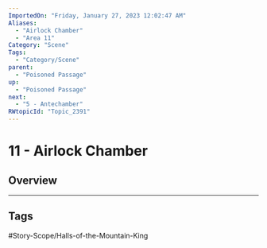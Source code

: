 ```yaml
---
ImportedOn: "Friday, January 27, 2023 12:02:47 AM"
Aliases:
  - "Airlock Chamber"
  - "Area 11"
Category: "Scene"
Tags:
  - "Category/Scene"
parent:
  - "Poisoned Passage"
up:
  - "Poisoned Passage"
next:
  - "5 - Antechamber"
RWtopicId: "Topic_2391"
---
```

# 11 - Airlock Chamber
## Overview

---
## Tags
#Story-Scope/Halls-of-the-Mountain-King

